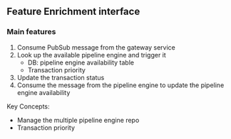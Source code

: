 ## Feature Enrichment interface

### Main features

1. Consume PubSub message from the gateway service
2. Look up the available pipeline engine and trigger it
    - DB: pipeline engine availability table
    - Transaction priority
3. Update the transaction status
4. Consume the message from the pipeline engine to update the pipeline engine availability


Key Concepts:
- Manage the multiple pipeline engine repo
- Transaction priority